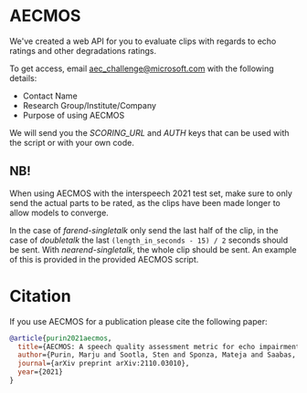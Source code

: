 # AECMOS

We've created a web API for you to evaluate clips with regards to echo ratings and other degradations ratings.

To get access, email aec_challenge@microsoft.com with the following details:
 - Contact Name
 - Research Group/Institute/Company
 - Purpose of using AECMOS

We will send you the *SCORING_URL* and *AUTH* keys that can be used with the script or with your own code.

## NB! 
When using AECMOS with the interspeech 2021 test set, make sure to only send the actual parts to be rated, as the clips have been made longer to allow models to converge.

In the case of _farend-singletalk_ only send the last half of the clip, in the case of _doubletalk_ the last `(length_in_seconds - 15) / 2` seconds should be sent. With _nearend-singletalk_, the whole clip should be sent. An example of this is provided in the provided AECMOS script.

# Citation
If you use AECMOS for a publication please cite the following paper:

```BibTex
@article{purin2021aecmos,
  title={AECMOS: A speech quality assessment metric for echo impairment},
  author={Purin, Marju and Sootla, Sten and Sponza, Mateja and Saabas, Ando and Cutler, Ross},
  journal={arXiv preprint arXiv:2110.03010},
  year={2021}
}
```
